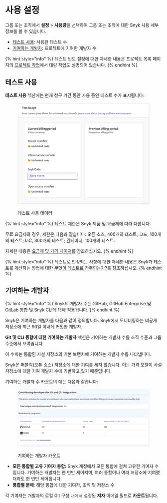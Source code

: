 # 사용 설정

그룹 또는 조직에서 **설정** > **사용량**을 선택하여 그룹 또는 조직에 대한 Snyk 사용 세부 정보를 볼 수 있습니다.

* [테스트 사용](usage-settings.md#test-usage): 사용된 테스트 수
* [기여하는 개발자](usage-settings.md#contributing-developers): 프로젝트에 기여한 개발자 수

{% hint style="info" %}
테스트 빈도 설정에 대한 자세한 내용은 프로젝트 목록 페이지의 [프로젝트 작업](../snyk-projects/#project-actions-on-the-project-listing-page)에서 대량 작업도 설명되어 있습니다.
{% endhint %}

## 테스트 사용

**테스트 사용** 섹션에는 현재 청구 기간 동안 사용 중인 테스트 수가 표시됩니다:

<div align="left"><figure><img src="../../.gitbook/assets/test-usage.png" alt="테스트 사용 데이터" width="563"><figcaption><p>테스트 사용 데이터</p></figcaption></figure></div>

{% hint style="info" %}
테스트 제한은 Snyk 제품 및 요금제에 따라 다릅니다.

무료 요금제의 경우, 제한은 다음과 같습니다: 오픈 소스, 400개의 테스트; 코드, 100개의 테스트; IaC, 300개의 테스트; 컨테이너, 100개의 테스트.

자세한 내용은 [요금제 및 가격 페이지](https://snyk.io/plans/)를 참조하십시오.
{% endhint %}

{% hint style="info" %}
테스트로 인정되는 사항에 대한 자세한 내용은 Snyk가 테스트를 계산하는 방법에 대한 [무엇이 테스트로 간주되는가?](../../working-with-snyk/what-counts-as-a-test.md)를 참조하십시오.
{% endhint %}

## 기여하는 개발자

{% hint style="info" %}
Snyk의 개발자 수는 GitHub, GitHub Enterprise 및 GitLab 통합 및 Snyk CLI에 대해 적용됩니다.
{% endhint %}

Snyk은 기여하는 개발자를 다음과 같이 정의합니다: Snyk에서 모니터링하는 비공개 저장소에 최근 90일 이내에 커밋한 개발자.

**Git 및 CLI 통합에 대한 기여하는 개발자** 섹션은 기여하는 개발자 수를 조직 수준과 그룹 수준에서 보여줍니다.

이 수치는 통합된 사설 저장소의 기본 브랜치에 기여하는 개발자 수를 나타냅니다.

Snyk은 퍼블릭(오픈 소스) 저장소에 대한 기여를 세지 않습니다. 이는 가격 모델이 사설 저장소에 대한 기여 개발자 수에 기반하고 있기 때문입니다.

기여하는 개발자 수 카운트의 예는 다음과 같습니다:

<figure><img src="../../.gitbook/assets/image__10_.png" alt="기여하는 개발자 카운트"><figcaption><p>기여하는 개발자 카운트</p></figcaption></figure>

* **모든 통합별 고유 기여자 총합:** Snyk 계정에서 모든 통합에 걸쳐 고유한 기여자 수입니다. 기여하는 개발자는 한 번만 세어지며, 여러 통합이나 여러 저장소에 기여했더라도 한 번만 세어집니다.
* **통합별 분해**: 해당 통합에 대한 기여자, 조직 및 저장소 수.

각 기여자는 개발자의 로컬 Git 구성 내에서 설정된 **저자** 이메일 필드로 **카운트**됩니다.
